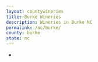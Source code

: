 ```yaml
---
layout: countywineries
title: Burke Wineries
description: Wineries in Burke NC
permalink: /nc/burke/
county: burke
state: nc
---
```

-
